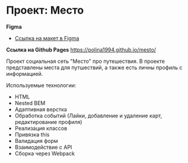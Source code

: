 # Проект: Место

**Figma**

* [Ссылка на макет в Figma](https://www.figma.com/file/2cn9N9jSkmxD84oJik7xL7/JavaScript.-Sprint-4?node-id=0%3A1)

**Ссылка на Github Pages**
https://polina1994.github.io/mesto/


Проект социальная сеть "Место" про путешествия. В проекте представлены места для путшествий, а также есть личны профиль с информацией.

Используемые технологии:

* HTML
* Nested BEM
* Адаптивная верстка
* Обработка событий (Лайки, добавление и удаление карт, редактирование профиля)
* Реализация классов
* Привязка this
* Валидация форм
* Взаимодействие с API
* Сборка через Webpack
